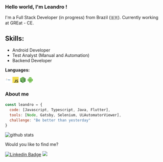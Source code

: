 ### Hello world, I'm Leandro ! 

I'm a Full Stack Developer (in progress) from Brazil (🇧🇷). Currently working at GREat - CE.

## Skills:
- Android Developer
- Test Analyst (Manual and Automation)
- Backend Developer

**Languages:**  

<code><img height="20" src="https://raw.githubusercontent.com/github/explore/80688e429a7d4ef2fca1e82350fe8e3517d3494d/topics/java/java.png"></code>
<code><img height="20" src="https://raw.githubusercontent.com/github/explore/80688e429a7d4ef2fca1e82350fe8e3517d3494d/topics/javascript/javascript.png"></code>
<code><img height="20" src="https://raw.githubusercontent.com/github/explore/80688e429a7d4ef2fca1e82350fe8e3517d3494d/topics/nodejs/nodejs.png"></code>
<code><img height="20" src="https://raw.githubusercontent.com/github/explore/80688e429a7d4ef2fca1e82350fe8e3517d3494d/topics/android/android.png"></code>

### About me

```javascript
const leandro = {
  code: [Javascript, Typescript, Java, Flutter],
  tools: [Node, Gatsby, Selenium, UiAutomatorViewer],
  challenge: "Be better than yesterday"
}
```

![github stats](https://github-readme-stats.vercel.app/api?username=lcarvalhodev&show_icons=true)

Would you like to find me?

[![Linkedin Badge](https://img.shields.io/badge/-LinkedIn-blue?style=flat-square&logo=Linkedin&logoColor=white&link=https://www.linkedin.com/in/leandro-carvalho-dev)](https://www.linkedin.com/in/leandro-carvalho-dev)
![](https://estruyf-github.azurewebsites.net/api/VisitorHit?user=estruyf&repo=github-visitors-badge&countColorcountColor&countColor=%237B1E7A)

